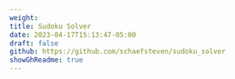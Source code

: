 ```yaml
---
weight: 
title: Sudoku Solver
date: 2023-04-17T15:13:47-05:00
draft: false
github: https://github.com/schaefsteven/sudoku_solver
showGhReadme: true
---
```

